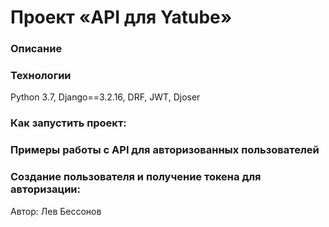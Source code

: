 # Проект «API для Yatube»
### Описание


### Технологии
Python 3.7, Django==3.2.16, DRF, JWT, Djoser

### Как запустить проект:


### Примеры работы с API для авторизованных пользователей


### Создание пользователя и получение токена для авторизации:


Автор: Лев Бессонов